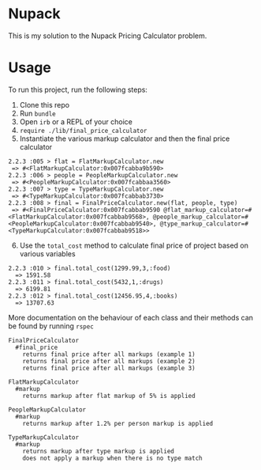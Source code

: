# Nupack

This is my solution to the Nupack Pricing Calculator problem.

# Usage

To run this project, run the following steps:

1. Clone this repo
2. Run `bundle`
3. Open `irb` or a REPL of your choice
4. `require ./lib/final_price_calculator`
5. Instantiate the various markup calculator and then the final price calculator

  ```
  2.2.3 :005 > flat = FlatMarkupCalculator.new
   => #<FlatMarkupCalculator:0x007fcabba9b590>
  2.2.3 :006 > people = PeopleMarkupCalculator.new
   => #<PeopleMarkupCalculator:0x007fcabbaa3560>
  2.2.3 :007 > type = TypeMarkupCalculator.new
   => #<TypeMarkupCalculator:0x007fcabbab3730>
  2.2.3 :008 > final = FinalPriceCalculator.new(flat, people, type)
   => #<FinalPriceCalculator:0x007fcabbab9590 @flat_markup_calculator=#<FlatMarkupCalculator:0x007fcabbab9568>, @people_markup_calculator=#<PeopleMarkupCalculator:0x007fcabbab9540>, @type_markup_calculator=#<TypeMarkupCalculator:0x007fcabbab9518>>
  ```

6. Use the `total_cost` method to calculate final price of project based on various variables

  ```
  2.2.3 :010 > final.total_cost(1299.99,3,:food)
    => 1591.58
  2.2.3 :011 > final.total_cost(5432,1,:drugs)
    => 6199.81
  2.2.3 :012 > final.total_cost(12456.95,4,:books)
    => 13707.63
  ```
More documentation on the behaviour of each class and their methods can be found by running `rspec`

  ```
  FinalPriceCalculator
    #final_price
      returns final price after all markups (example 1)
      returns final price after all markups (example 2)
      returns final price after all markups (example 3)

  FlatMarkupCalculator
    #markup
      returns markup after flat markup of 5% is applied

  PeopleMarkupCalculator
    #markup
      returns markup after 1.2% per person markup is applied

  TypeMarkupCalculator
    #markup
      returns markup after type markup is applied
      does not apply a markup when there is no type match
  ```
